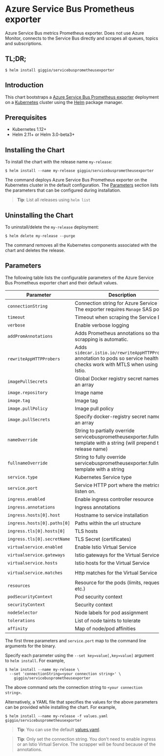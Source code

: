 # Azure Service Bus Prometheus exporter

Azure Service Bus metrics Prometheus exporter. Does not use Azure Monitor,
connects to the Service Bus directly and scrapes all queues, topics and
subscriptions.

## TL;DR;

```console
$ helm install giggio/servicebusprometheusexporter
```

## Introduction

This chart bootstraps a [Azure Service Bus Prometheus exporter](https://github.com/marcinbudny/servicebus_exporter) deployment on a [Kubernetes](http://kubernetes.io) cluster using the [Helm](https://helm.sh) package manager.

## Prerequisites

- Kubernetes 1.12+
- Helm 2.11+ or Helm 3.0-beta3+

## Installing the Chart

To install the chart with the release name `my-release`:

```console
$ helm install --name my-release giggio/servicebusprometheusexporter
```

The command deploys Azure Service Bus Prometheus exporter on the Kubernetes cluster in the default configuration. The [Parameters](#parameters) section lists the parameters that can be configured during installation.

> **Tip**: List all releases using `helm list`

## Uninstalling the Chart

To uninstall/delete the `my-release` deployment:

```console
$ helm delete my-release --purge
```

The command removes all the Kubernetes components associated with the chart and deletes the release.

## Parameters

The following table lists the configurable parameters of the Azure Service Bus Prometheus exporter chart and their default values.

|            Parameter                      |                                  Description                                  |                           Default                            |
| ----------------------------------------- | ----------------------------------------------------------------------------- | ------------------------------------------------------------ |
| `connectionString` | Connection string for Azure Service Bus. The exporter requires `Manage` SAS policy. | `nil` (required) |
| `timeout` | Timeout when scraping the Service Bus | `30s` |
| `verbose` | Enable verbose logging | `false` |
| `addPromAnnotations` | Adds Prometheus annotations so that scrapping is automatic. | `true` |
| `rewriteAppHTTPProbers` | Adds `sidecar.istio.io/rewriteAppHTTPProbers` annotation to pods so service health checks work with MTLS when using Istio. | `false` |
| `imagePullSecrets` | Global Docker registry secret names as an array | `[]` (does not add image pull secrets to deployed pods)      |
| `image.repository` | Image name | `marcinbudny/servicebus_exporter` |
| `image.tag` | Image tag | `{TAG_NAME}` |
| `image.pullPolicy` | Image pull policy | `IfNotPresent` |
| `image.pullSecrets` | Specify docker-registry secret names as an array | `[]` (does not add image pull secrets to deployed pods)      |
| `nameOverride` | String to partially override servicebusprometheusexporter.fullname template with a string (will prepend the release name) | `nil`                               |
| `fullnameOverride` | String to fully override servicebusprometheusexporter.fullname template with a string | `nil` |
| `service.type` | Kubernetes Service type | `ClusterIP` |
| `service.port` | Service HTTP port where the metrics will listen on. | `9580` |
| `ingress.enabled` | Enable ingress controller resource | `false` |
| `ingress.annotations` | Ingress annotations | `[]` |
| `ingress.hosts[0].host` | Hostname to service installation | `nil` |
| `ingress.hosts[0].paths[0]` | Paths within the url structure | `[]` |
| `ingress.tls[0].hosts[0]` | TLS hosts | `nil` |
| `ingress.tls[0].secretName` | TLS Secret (certificates) | `nil` |
| `virtualservice.enabled` | Enable Istio Virtual Service | `false` |
| `virtualservice.gateways` | Istio gateways for the Virtual Service | `[]` |
| `virtualservice.hosts` | Istio hosts for the Virtual Service | `[]` |
| `virtualservice.matches` | Http matches for the  Virtual Service | `[ { uri: { prefix: '/metrics' } } ]` |
| `resources` | Resource for the pods (limits, requests etc.) | `{}` |
| `podSecurityContext` | Pod security context | `{}` |
| `securityContext` | Security context | `{}` |
| `nodeSelector` | Node labels for pod assignment | `{}` |
| `tolerations` | List of node taints to tolerate | `[]` |
| `affinity` | Map of node/pod affinities | `{}`                                                         |

The first three parameters and `service.port` map to the command line arguments for the binary.

Specify each parameter using the `--set key=value[,key=value]` argument to `helm install`. For example,

```console
$ helm install --name my-release \
  --set 'connectionString=<your connection string>' \
    giggio/servicebusprometheusexporter
```

The above command sets the connection string to `<your connection string>`.

Alternatively, a YAML file that specifies the values for the above parameters can be provided while installing the chart. For example,

```console
$ helm install --name my-release -f values.yaml giggio/servicebusprometheusexporter
```

> **Tip**: You can use the default [values.yaml](values.yaml).

> **Tip**: Only set the connection string. You don't need to enable ingress or
> an Istio Virtual Service. The scrapper will be found because of the annotations.
